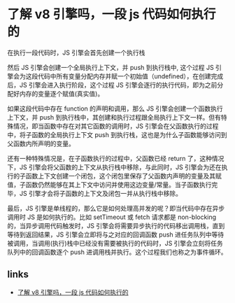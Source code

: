 # 了解 v8 引擎吗，一段 js 代码如何执行的

在执行一段代码时，JS 引擎会首先创建一个执行栈

然后 JS 引擎会创建一个全局执行上下文，并 push 到执行栈中, 这个过程 JS 引擎会为这段代码中所有变量分配内存并赋一个初始值（undefined），在创建完成后，JS 引擎会进入执行阶段，这个过程 JS 引擎会逐行的执行代码，即为之前分配好内存的变量逐个赋值(真实值)。

如果这段代码中存在 function 的声明和调用，那么 JS 引擎会创建一个函数执行上下文，并 push 到执行栈中，其创建和执行过程跟全局执行上下文一样。但有特殊情况，即当函数中存在对其它函数的调用时，JS 引擎会在父函数执行的过程中，将子函数的全局执行上下文 push 到执行栈，这也是为什么子函数能够访问到父函数内所声明的变量。

还有一种特殊情况是，在子函数执行的过程中，父函数已经 return 了，这种情况下，JS 引擎会将父函数的上下文从执行栈中移除，与此同时，JS 引擎会为还在执行的子函数上下文创建一个闭包，这个闭包里保存了父函数内声明的变量及其赋值，子函数仍然能够在其上下文中访问并使用这边变量/常量。当子函数执行完毕，JS 引擎才会将子函数的上下文及闭包一并从执行栈中移除。

最后，JS 引擎是单线程的，那么它是如何处理高并发的呢？即当代码中存在异步调用时 JS 是如何执行的。比如 setTimeout 或 fetch 请求都是 non-blocking 的，当异步调用代码触发时，JS 引擎会将需要异步执行的代码移出调用栈，直到等待到返回结果，JS 引擎会立即将与之对应的回调函数 push 进任务队列中等待被调用，当调用(执行)栈中已经没有需要被执行的代码时，JS 引擎会立刻将任务队列中的回调函数逐个 push 进调用栈并执行。这个过程我们也称之为事件循环。

## links

- [了解 v8 引擎吗，一段 js 代码如何执行的](https://segmentfault.com/a/1190000022095740#item-2)
